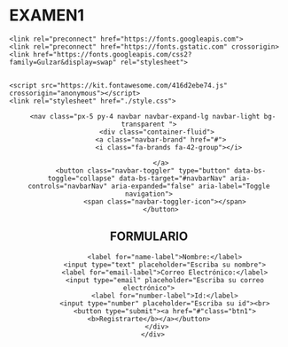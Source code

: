 # EXAMEN1
<!DOCTYPE html>
<html lang="en">
<head>
    <meta charset="UTF-8">
    <meta http-equiv="X-UA-Compatible" content="IE=edge">
    <meta name="viewport" content="width=device-width, initial-scale=1.0">
    <link href="https://cdn.jsdelivr.net/npm/bootstrap@5.1.3/dist/css/bootstrap.min.css" rel="stylesheet">
    
    <link rel="preconnect" href="https://fonts.googleapis.com">
    <link rel="preconnect" href="https://fonts.gstatic.com" crossorigin>
    <link href="https://fonts.googleapis.com/css2?family=Gulzar&display=swap" rel="stylesheet">


    <script src="https://kit.fontawesome.com/416d2ebe74.js" crossorigin="anonymous"></script>
    <link rel="stylesheet" href="./style.css">

</head>
<body>
    <header class="vh-100" id="head">

        
      <nav class="px-5 py-4 navbar navbar-expand-lg navbar-light bg-transparent ">
        <div class="container-fluid">
          <a class="navbar-brand" href="#">
              <i class="fa-brands fa-42-group"></i>

          </a>
          <button class="navbar-toggler" type="button" data-bs-toggle="collapse" data-bs-target="#navbarNav" aria-controls="navbarNav" aria-expanded="false" aria-label="Toggle navigation">
            <span class="navbar-toggler-icon"></span>
          </button>

<main>
    <section class="section-one">
    <h1>FORMULARIO</h1>
      <div  class="container mt-3 bg-secondary d-flex justify-content-center  " id="text-one" data-aos="fade-down-right" data-aos-delay="250" >
        <div class="row " >
            
            <label for="name-label">Nombre:</label>
            <input type="text" placeholder="Escriba su nombre">
            <label for="email-label">Correo Electrónico:</label>
            <input type="email" placeholder="Escriba su correo electrónico">
            <label for="number-label">Id:</label>
            <input type="number" placeholder="Escriba su id"><br>
            <button type="submit"><a href="#"class="btn1"><b>Registrarte</b></a></button>
        </div>
      </div>
